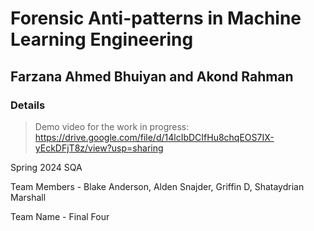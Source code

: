 # Forensic Anti-patterns in Machine Learning Engineering 

## Farzana Ahmed Bhuiyan and Akond Rahman 

### Details 

> Demo video for the work in progress: https://drive.google.com/file/d/14lcIbDCIfHu8chqEOS7IX-yEckDFjT8z/view?usp=sharing

Spring 2024 SQA

Team Members - Blake Anderson, Alden Snajder, Griffin D, Shataydrian Marshall

Team Name - Final Four
